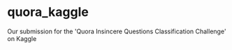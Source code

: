 # quora_kaggle
Our submission for the 'Quora Insincere Questions Classification Challenge' on Kaggle
